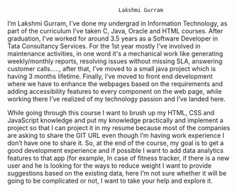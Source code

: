                                        Lakshmi Gurram
I’m Lakshmi Gurram, I’ve done my undergrad in Information Technology, as part of the curriculum I’ve taken C, Java, Oracle and HTML courses. After graduation, I’ve worked for around 3.5 years as a Software Developer in Tata Consultancy Services. For the 1st year mostly I’ve involved in maintenance activities, in one word it's a mechanical work like generating weekly/monthly reports, resolving issues without missing SLA, answering customer calls....., after that, I’ve moved to a small java project which is having 3 months lifetime. Finally, I’ve moved to front end development where we have to enhance the webpages based on the requirements and adding accessibility features to every component on the web page, while working there I’ve realized of my technology passion and I’ve landed here.

While going through this course I want to brush up my HTML, CSS and JavaScript knowledge and put my knowledge practically and implement a project so that I can project it in my resume because most of the companies are asking to share the GIT URL even though I’m having work experience I don’t have one to share it. So, at the end of the course, my goal is to get a good development experience and if possible I want to add data analytics features to that app (for example, In case of fitness tracker, if there is a new user and he is looking for the ways to reduce weight I want to provide suggestions based on the existing data, here I’m not sure whether it will be going to be complicated or not, I want to take your help and explore it.
